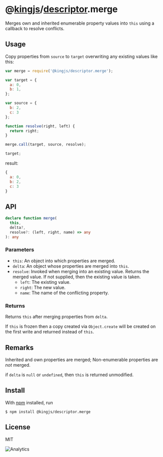 # @[kingjs](https://www.npmjs.com/package/kingjs)/[descriptor](https://www.npmjs.com/package/@kingjs/descriptor).merge
Merges own and inherited enumerable property values into `this` using a callback to resolve conflicts.
## Usage
Copy properties from `source` to `target` overwriting any existing values like this:
```js
var merge = require('@kingjs/descriptor.merge');

var target = { 
  a: 0,
  b: 1, 
};

var source = { 
  b: 2,
  c: 3
};

function resolve(right, left) { 
  return right; 
}

merge.call(target, source, resolve); 

target;
```
result:
```js
{
  a: 0,
  b: 2,
  c: 3
}
```
## API
```ts
declare function merge(
  this, 
  delta?, 
  resolve?: (left, right, name) => any
): any
```
### Parameters
- `this`: An object into which properties are merged.
- `delta`: An object whose properties are merged into `this`.
- `resolve`: Invoked when merging into an existing value. Returns the merged value. If not supplied, then the existing value is taken.
  - `left`: The existing value.
  - `right`: The new value.
  - `name`: The name of the conflicting property.

### Returns
Returns `this` after merging properties from `delta`. 

If `this` is frozen then a copy created via `Object.create` will be created on the first write and returned instead of `this`.
## Remarks
Inherited and own properties are merged; Non-enumerable properties are _not_ merged.

if `delta` is `null` or `undefined`, then `this` is returned unmodified.
## Install
With [npm](https://npmjs.org/) installed, run
```
$ npm install @kingjs/descriptor.merge
```
## License
MIT

![Analytics](https://analytics.kingjs.net/descriptor/merge)
